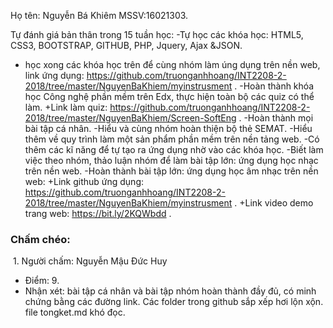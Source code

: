 ﻿Họ tên: Nguyễn Bá Khiêm
MSSV:16021303.



Tự đánh giá bản thân trong 15 tuần học: 
 -Tự học các khóa học: HTML5, CSS3, BOOTSTRAP, GITHUB, PHP, Jquery, Ajax &JSON.
  + học xong các khóa học trên để cùng nhóm làm úng dụng trên nền web, link ứng dụng: https://github.com/truonganhhoang/INT2208-2-2018/tree/master/NguyenBaKhiem/myinstrusment .
 -Hoàn thành khóa học Công nghệ phần mềm trên Edx, thực hiện toàn bộ các quiz có thể làm.
  +Link làm quiz: https://github.com/truonganhhoang/INT2208-2-2018/tree/master/NguyenBaKhiem/Screen-SoftEng .
 -Hoàn thành mọi bài tập cá nhân.
 -Hiểu và cùng nhóm hoàn thiện bộ thẻ SEMAT.
 -Hiểu thêm về quy trình làm một sản phẩm phần mềm trên nền tảng web.
 -Có thêm các kĩ năng để tự tạo ra ứng dụng nhờ vào các khóa học.
 -Biết làm việc theo nhóm, thảo luận nhóm để làm bài tập lớn: ứng dụng học nhạc trên nền web.
 -Hoàn thành bài tập lớn: ứng dụng học âm nhạc trên nền web:
  +Link github ứng dụng: https://github.com/truonganhhoang/INT2208-2-2018/tree/master/NguyenBaKhiem/myinstrusment .
  +Link video demo trang web: https://bit.ly/2KQWbdd .
  
  ### Chấm chéo:
  1. Người chấm: Nguyễn Mậu Đức Huy
 * Điểm: 9.
 * Nhận xét: bài tập cá nhân và bài tập nhóm hoàn thành đầy đủ, có minh chứng bằng các đường link. Các folder trong github sắp xếp hơi lộn xộn. file tongket.md khó đọc.
